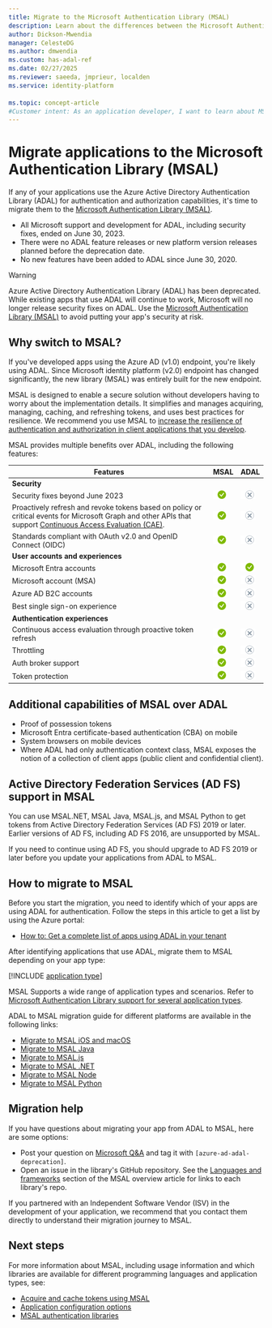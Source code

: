 ```yaml
---
title: Migrate to the Microsoft Authentication Library (MSAL)
description: Learn about the differences between the Microsoft Authentication Library (MSAL) and Azure AD Authentication Library (ADAL) and how to migrate to MSAL.
author: Dickson-Mwendia
manager: CelesteDG
ms.author: dmwendia
ms.custom: has-adal-ref
ms.date: 02/27/2025
ms.reviewer: saeeda, jmprieur, localden
ms.service: identity-platform

ms.topic: concept-article
#Customer intent: As an application developer, I want to learn about MSAL so I can migrate my ADAL applications to MSAL.
---
```


# Migrate applications to the Microsoft Authentication Library (MSAL)

If any of your applications use the Azure Active Directory Authentication Library (ADAL) for authentication and authorization capabilities, it's time to migrate them to the [Microsoft Authentication Library (MSAL)](/entra/msal).

- All Microsoft support and development for ADAL, including security fixes, ended on June 30, 2023.
- There were no ADAL feature releases or new platform version releases planned before the deprecation date.
- No new features have been added to ADAL since June 30, 2020.

> [!WARNING]
> Azure Active Directory Authentication Library (ADAL) has been deprecated. While existing apps that use ADAL will continue to work, Microsoft will no longer release security fixes on ADAL. Use the [Microsoft Authentication Library (MSAL)](/entra/msal/) to avoid putting your app's security at risk.

## Why switch to MSAL?

If you've developed apps using the Azure AD (v1.0) endpoint, you're likely using ADAL. Since Microsoft identity platform (v2.0) endpoint has changed significantly, the new library (MSAL) was entirely built for the new endpoint.

MSAL is designed to enable a secure solution without developers having to worry about the implementation details. It simplifies and manages acquiring, managing, caching, and refreshing tokens, and uses best practices for resilience. We recommend you use MSAL to [increase the resilience of authentication and authorization in client applications that you develop](~/architecture/resilience-client-app.md?tabs=csharp#use-the-microsoft-authentication-library-msal).

MSAL provides multiple benefits over ADAL, including the following features: 

|Features|MSAL|ADAL|
|---------|---------|---------|
|**Security**|||
|Security fixes beyond June 2023|![Security fixes beyond June 2023 - MSAL provides the feature][y]|![Security fixes beyond June 2023 - ADAL doesn't provide the feature][n]|
| Proactively refresh and revoke tokens based on policy or critical events for Microsoft Graph and other APIs that support [Continuous Access Evaluation (CAE)](app-resilience-continuous-access-evaluation.md).|![Proactively refresh and revoke tokens based on policy or critical events for Microsoft Graph and other APIs that support Continuous Access Evaluation (CAE) - MSAL provides the feature][y]|![Proactively refresh and revoke tokens based on policy or critical events for Microsoft Graph and other APIs that support Continuous Access Evaluation (CAE) - ADAL doesn't provide the feature][n]|
| Standards compliant with OAuth v2.0 and OpenID Connect (OIDC) |![Standards compliant with OAuth v2.0 and OpenID Connect (OIDC) - MSAL provides the feature][y]|![Standards compliant with OAuth v2.0 and OpenID Connect (OIDC) - ADAL doesn't provide the feature][n]|
|**User accounts and experiences**|||
|Microsoft Entra accounts|![Microsoft Entra accounts - MSAL provides the feature][y]|![Microsoft Entra accounts - ADAL provides the feature][y]|
| Microsoft account (MSA) |![Microsoft account (MSA) - MSAL provides the feature][y]|![Microsoft account (MSA) - ADAL doesn't provide the feature][n]|
| Azure AD B2C accounts |![Azure AD B2C accounts - MSAL provides the feature][y]|![Azure AD B2C accounts - ADAL doesn't provide the feature][n]|
| Best single sign-on experience |![Best single sign-on experience - MSAL provides the feature][y]|![Best single sign-on experience - ADAL doesn't provide the feature][n]|
|**Authentication experiences**|||
| Continuous access evaluation through proactive token refresh |![Proactive token renewal - MSAL provides the feature][y]|![Proactive token renewal - ADAL doesn't provide the feature][n]|
| Throttling |![Throttling - MSAL provides the feature][y]|![Throttling - ADAL doesn't provide the feature][n]|
|Auth broker support |![Device-based Conditional Access policy - MSAL has the feature built-in][y]|![Device-based Conditional Access policy - ADAL doesn't provide the feature][n]|
| Token protection|![Token protection - MSAL provides the feature][y]|![Token protection - ADAL doesn't provide the feature][n]|


## Additional capabilities of MSAL over ADAL

- Proof of possession tokens
- Microsoft Entra certificate-based authentication (CBA) on mobile
- System browsers on mobile devices
- Where ADAL had only authentication context class, MSAL exposes the notion of a collection of client apps (public client and confidential client).

## Active Directory Federation Services (AD FS) support in MSAL

You can use MSAL.NET, MSAL Java, MSAL.js, and MSAL Python to get tokens from Active Directory Federation Services (AD FS) 2019 or later. Earlier versions of AD FS, including AD FS 2016, are unsupported by MSAL.

If you need to continue using AD FS, you should upgrade to AD FS 2019 or later before you update your applications from ADAL to MSAL.

## How to migrate to MSAL

Before you start the migration, you need to identify which of your apps are using ADAL for authentication. Follow the steps in this article to get a list by using the Azure portal:
- [How to: Get a complete list of apps using ADAL in your tenant](./howto-get-list-of-all-auth-library-apps.md)

After identifying applications that use ADAL, migrate them to MSAL depending on your app type:

[!INCLUDE [application type](includes/adal-msal-migration.md)]

MSAL Supports a wide range of application types and scenarios. Refer to [Microsoft Authentication Library support for several application types](reference-v2-libraries.md#single-page-application-spa).

ADAL to MSAL migration guide for different platforms are available in the following links:

- [Migrate to MSAL iOS and macOS](/entra/msal/objc/migrate-objc-adal-msal)
- [Migrate to MSAL Java](/entra/msal/java/advanced/migrate-adal-msal-java)
- [Migrate to MSAL.js](msal-compare-msal-js-and-adal-js.md)
- [Migrate to MSAL .NET](/entra/msal/dotnet/how-to/msal-net-migration)
- [Migrate to MSAL Node](msal-node-migration.md)
- [Migrate to MSAL Python](/entra/msal/python/advanced/migrate-python-adal-msal)   

## Migration help

If you have questions about migrating your app from ADAL to MSAL, here are some options:

- Post your question on [Microsoft Q&A](/answers/topics/azure-ad-adal-deprecation.html) and tag it with `[azure-ad-adal-deprecation]`.
- Open an issue in the library's GitHub repository. See the [Languages and frameworks](msal-overview.md#msal-languages-and-frameworks) section of the MSAL overview article for links to each library's repo.

If you partnered with an Independent Software Vendor (ISV) in the development of your application, we recommend that you contact them directly to understand their migration journey to MSAL.

## Next steps

For more information about MSAL, including usage information and which libraries are available for different programming languages and application types, see:

- [Acquire and cache tokens using MSAL](msal-acquire-cache-tokens.md)
- [Application configuration options](msal-client-application-configuration.md)
- [MSAL authentication libraries](reference-v2-libraries.md)

<!--
 ![X indicating no.][n] | ![Green check mark.][y] | ![Green check mark.][y] | -- |
-->
[y]: media/common/yes.png
[n]: media/common/no.png
